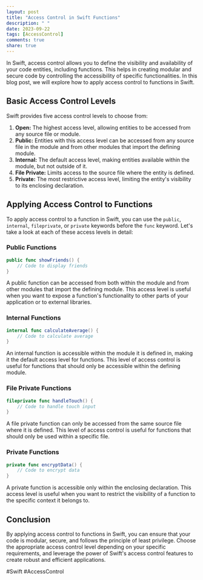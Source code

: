 ```yaml
---
layout: post
title: "Access Control in Swift Functions"
description: " "
date: 2023-09-22
tags: [AccessControl]
comments: true
share: true
---
```


In Swift, access control allows you to define the visibility and availability of your code entities, including functions. This helps in creating modular and secure code by controlling the accessibility of specific functionalities. In this blog post, we will explore how to apply access control to functions in Swift.

## Basic Access Control Levels

Swift provides five access control levels to choose from:

1. **Open:** The highest access level, allowing entities to be accessed from any source file or module.
2. **Public:** Entities with this access level can be accessed from any source file in the module and from other modules that import the defining module.
3. **Internal:** The default access level, making entities available within the module, but not outside of it.
4. **File Private:** Limits access to the source file where the entity is defined.
5. **Private:** The most restrictive access level, limiting the entity's visibility to its enclosing declaration.

## Applying Access Control to Functions

To apply access control to a function in Swift, you can use the `public`, `internal`, `fileprivate`, or `private` keywords before the `func` keyword. Let's take a look at each of these access levels in detail:

### Public Functions

```swift
public func showFriends() {
    // Code to display friends
}
```

A public function can be accessed from both within the module and from other modules that import the defining module. This access level is useful when you want to expose a function's functionality to other parts of your application or to external libraries.

### Internal Functions

```swift
internal func calculateAverage() {
    // Code to calculate average
}
```

An internal function is accessible within the module it is defined in, making it the default access level for functions. This level of access control is useful for functions that should only be accessible within the defining module.

### File Private Functions

```swift
fileprivate func handleTouch() {
    // Code to handle touch input
}
```

A file private function can only be accessed from the same source file where it is defined. This level of access control is useful for functions that should only be used within a specific file.

### Private Functions

```swift
private func encryptData() {
    // Code to encrypt data
}
```

A private function is accessible only within the enclosing declaration. This access level is useful when you want to restrict the visibility of a function to the specific context it belongs to.

## Conclusion

By applying access control to functions in Swift, you can ensure that your code is modular, secure, and follows the principle of least privilege. Choose the appropriate access control level depending on your specific requirements, and leverage the power of Swift's access control features to create robust and efficient applications.

#Swift #AccessControl